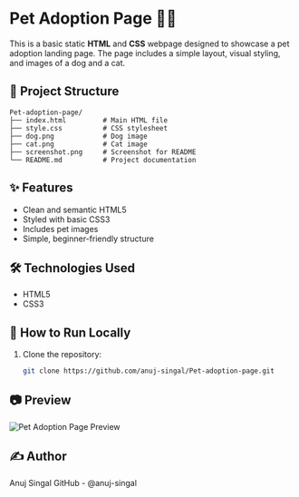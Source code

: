 # Pet Adoption Page 🐶🐱

This is a basic static **HTML** and **CSS** webpage designed to showcase a pet adoption landing page. The page includes a simple layout, visual styling, and images of a dog and a cat.

## 📁 Project Structure

```text
Pet-adoption-page/
├── index.html         # Main HTML file
├── style.css          # CSS stylesheet
├── dog.png            # Dog image
├── cat.png            # Cat image
├── screenshot.png     # Screenshot for README
└── README.md          # Project documentation
```

## ✨ Features

- Clean and semantic HTML5
- Styled with basic CSS3
- Includes pet images
- Simple, beginner-friendly structure

## 🛠️ Technologies Used

- HTML5
- CSS3

## 🚀 How to Run Locally

1. Clone the repository:
   ```bash
   git clone https://github.com/anuj-singal/Pet-adoption-page.git

## 📷 Preview

![Pet Adoption Page Preview](screenshot.png)

## ✍️ Author
Anuj Singal
GitHub - @anuj-singal
